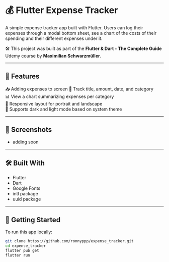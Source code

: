 # 💰 Flutter Expense Tracker

A simple expense tracker app built with Flutter. Users can log their expenses through a modal bottom sheet, see a chart of the costs of their spending and their different expenses under it.

🛠 This project was built as part of the **Flutter & Dart - The Complete Guide** Udemy course by **Maximilian Schwarzmüller**.

---

## 🧠 Features

📥 Adding expenses to screen
📅 Track title, amount, date, and category  
📊 View a chart summarizing expenses per category  
📱 Responsive layout for portrait and landscape  
🌙 Supports dark and light mode based on system theme  

---

## 📸 Screenshots

- adding soon
---

## 🛠 Built With

- Flutter
- Dart
- Google Fonts
- intl package
- uuid package

---

## 🚀 Getting Started

To run this app locally:

```bash
git clone https://github.com/ronnyppp/expense_tracker.git
cd expense_tracker
flutter pub get
flutter run
